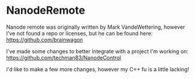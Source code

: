 NanodeRemote
============

Nanode remote was originally written by Mark VandeWettering, however I've 
not found a repo or licenses, but he can be found here: 
https://github.com/brainwagon

I've made some changes to better integrate with a project I'm working on:
https://github.com/techman83/NanodeControl

I'd like to make a few more changes, however my C++ fu is a little lacking!
